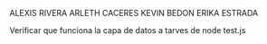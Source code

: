 ALEXIS RIVERA
ARLETH CACERES
KEVIN BEDON
ERIKA ESTRADA

Verificar que funciona la capa de datos a tarves de 
node test.js
